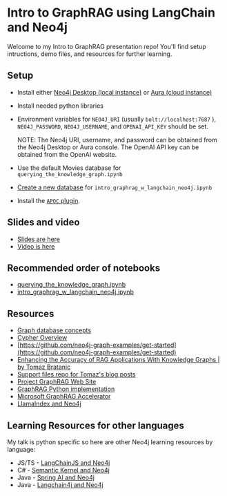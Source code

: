 # Intro to GraphRAG using LangChain and Neo4j

Welcome to my Intro to GraphRAG presentation repo! You'll find setup intructions, demo files, and resources for further learning.

## Setup

* Install either [Neo4j Desktop (local instance)](https://neo4j.com/download/) or [Aura (cloud instance)](https://neo4j.com/product/auradb/)
* Install needed python libraries
* Environment variables for `NEO4J_URI` (usually `bolt://localhost:7687` ), `NEO4J_PASSWORD`, `NEO4J_USERNAME`, and `OPENAI_API_KEY` should be set.

  NOTE: The Neo4j URI, username, and password can be obtained from the Neo4j Desktop or Aura console. The OpenAI API key can be obtained from the OpenAI website.

* Use the default Movies database for `querying_the_knowledge_graph.ipynb`
* [Create a new database](https://neo4j.com/docs/desktop-manual/current/operations/create-dbms/) for `intro_graphrag_w_langchain_neo4j.ipynb`
* Install the [`APOC` plugin](https://neo4j.com/labs/apoc/4.1/installation/#neo4j-desktop).

## Slides and video

* [Slides are here](https://github.com/ms-johnalex/intro-to-graphrag/blob/main/RAGHackSession-Intro-to-GraphRAG.pdf)
* [Video is here](https://www.youtube.com/watch?v=f6pUqDeMiG0)

## Recommended order of notebooks

* [querying_the_knowledge_graph.ipynb](https://github.com/ms-johnalex/intro-to-graphrag/blob/main/querying_the_knowledge_graph.ipynb)
* [intro_graphrag_w_langchain_neo4j.ipynb](https://github.com/ms-johnalex/intro-to-graphrag/blob/main/intro_graphrag_w_langchain_neo4j.ipynb)

## Resources

* [Graph database concepts](https://neo4j.com/docs/getting-started/appendix/graphdb-concepts/)
* [Cypher Overview](https://neo4j.com/docs/cypher-manual/current/introduction/cypher-overview/)
* [https://github.com/neo4j-graph-examples/get-started](https://github.com/neo4j-graph-examples/get-started)
* [Enhancing the Accuracy of RAG Applications With Knowledge Graphs | by Tomaz Bratanic](https://medium.com/neo4j/enhancing-the-accuracy-of-rag-applications-with-knowledge-graphs-ad5e2ffab663)
* [Support files repo for Tomaz's blog posts](https://github.com/tomasonjo/blogs/tree/master)
* [Project GraphRAG Web Site](https://aka.ms/graphrag)
* [GraphRAG Python implementation](https://microsoft.github.io/graphrag/)
* [Microsoft GraphRAG Accelerator](https://github.com/Azure-Samples/graphrag-accelerator)
* [LlamaIndex and Neo4j](https://neo4j.com/labs/genai-ecosystem/llamaindex/)

## Learning Resources for other languages
My talk is python specific so here are other Neo4j learning resources by language:

* JS/TS - [LangChainJS and Neo4j](https://neo4j.com/labs/genai-ecosystem/langchain-js/)
* C# - [Semantic Kernel and Neo4j](https://neo4j.com/labs/genai-ecosystem/semantic-kernel/)
* Java - [Spring AI and Neo4j](https://neo4j.com/labs/genai-ecosystem/spring-ai/)
* Java - [Langchain4j and Neo4j](https://neo4j.com/labs/genai-ecosystem/langchain4j/)
